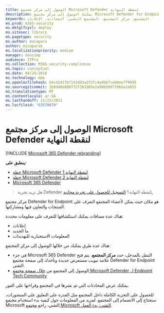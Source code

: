 ```yaml
---
title: الوصول إلى مركز مجتمع Microsoft Defender لنقطة النهاية
description: يمكنك الوصول إلى مركز مجتمع Microsoft Defender for Endpoint لمشاركة التجارب والمشاركة وتعرف على المنتج.
keywords: المجتمع، مركز المجتمع، المجتمع التقني، المحادثة، الإعلانات
ms.prod: m365-security
ms.mktglfcycl: deploy
ms.sitesec: library
ms.pagetype: security
ms.author: macapara
author: mjcaparas
ms.localizationpriority: medium
manager: dansimp
audience: ITPro
ms.collection: M365-security-compliance
ms.topic: conceptual
ms.date: 04/24/2018
ms.technology: mde
ms.openlocfilehash: 64cd1417bf143d93a2f2fc4a4bbfceb0ee7f9095
ms.sourcegitcommit: 2b9d40e888ff2f2b3385e2a90b50d719bba1e653
ms.translationtype: MT
ms.contentlocale: ar-SA
ms.lasthandoff: 11/25/2021
ms.locfileid: "63570679"
---
```

# <a name="access-the-microsoft-defender-for-endpoint-community-center"></a>الوصول إلى مركز مجتمع Microsoft Defender لنقطة النهاية

[!INCLUDE [Microsoft 365 Defender rebranding](../../includes/microsoft-defender.md)]

**ينطبق على:**

- [خطة Microsoft Defender لنقطة النهاية 1](https://go.microsoft.com/fwlink/p/?linkid=2154037)
- [خطة Microsoft Defender لنقطة النهاية 2](https://go.microsoft.com/fwlink/p/?linkid=2154037)
- [Microsoft 365 Defender](https://go.microsoft.com/fwlink/?linkid=2118804)


> هل تريد تجربة Defender لنقطة النهاية؟ [التسجيل للحصول على تجربة مجانية.](https://signup.microsoft.com/create-account/signup?products=7f379fee-c4f9-4278-b0a1-e4c8c2fcdf7e&ru=https://aka.ms/MDEp2OpenTrial?ocid=docs-wdatp-assignaccess-abovefoldlink)

مركز مجتمع Defender for Endpoint هو مكان حيث يمكن لأعضاء المجتمع التعرف على المنتجات والتعاون فيها ومشاركتها.

هناك عدة مسافات يمكنك استكشافها للتعرف على معلومات محددة:

- إعلانات
- ما الجديد
- المعلومات الاستخبارية للتهديدات

هناك عدة طرق يمكنك من خلالها الوصول إلى مركز المجتمع:

- في جزء Microsoft 365 Defender التنقل بالمدخل، حدد **مركز المجتمع**. يتم فتح علامة تبويب مستعرض جديدة وتأخذك إلى صفحة مجتمع Defender for Endpoint التقني.
- الوصول إلى المجتمع من [خلال صفحة مجتمع Microsoft Defender ل Endpoint Tech Community](https://techcommunity.microsoft.com/t5/Windows-Defender-Advanced-Threat/ct-p/WindowsDefenderAdvanced)

يمكنك عرض المحادثات التي تم نشرها في المجتمع وقراءتها على الفور.

للحصول على التجربة الكاملة داخل المجتمع مثل القدرة على التعليق على المنشورات، ستحتاج إلى الانضمام إلى المجتمع. لمزيد من المعلومات حول كيفية بدء استخدام مجتمع Microsoft التقني، راجع [مجتمع Microsoft التقني: بدء العمل](https://techcommunity.microsoft.com/t5/Getting-Started/Microsoft-Tech-Community-Getting-Started-Guide/m-p/77888#M15).
